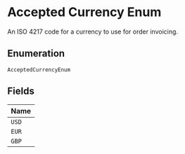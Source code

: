 
# Accepted Currency Enum

An ISO 4217 code for a currency to use for order invoicing.

## Enumeration

`AcceptedCurrencyEnum`

## Fields

| Name |
|  --- |
| `USD` |
| `EUR` |
| `GBP` |

